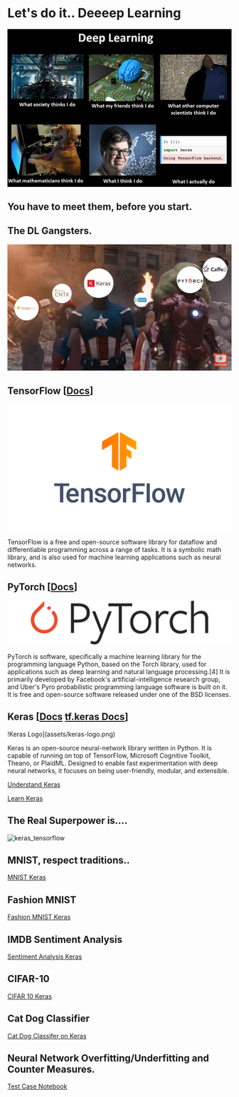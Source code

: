 
# Let's do it.. Deeeep Learning

![NN hands on meme](assets/nn_handson_meme.png)

## You have to meet them, before you start.
## The DL Gangsters.

![ML frameworks](assets/ml_frameworks.jpg)

## TensorFlow [[Docs](https://www.tensorflow.org/)]

![Tensorflow Logo](assets/tf_logo_social.png)

TensorFlow is a free and open-source software library for dataflow and differentiable programming across a range of tasks. 
It is a symbolic math library, and is also used for machine learning applications such as neural networks. 

## PyTorch [[Docs](https://pytorch.org/docs/stable/index.html)]

![PyTorch Logo](assets/pytorch_logo.png)

PyTorch is software, specifically a machine learning library for the programming language Python, based on the Torch library,
used for applications such as deep learning and natural language processing.[4] It is primarily developed by 
Facebook's artificial-intelligence research group, and Uber's Pyro probabilistic programming language software is built on it.
It is free and open-source software released under one of the BSD licenses.

## Keras [[Docs](https://keras.io/) [tf.keras Docs](https://www.tensorflow.org/beta/guide/keras/overview)]

!Keras Logo](assets/keras-logo.png)

Keras is an open-source neural-network library written in Python. It is capable of running on top of TensorFlow, 
Microsoft Cognitive Toolkit, Theano, or PlaidML. Designed to enable fast experimentation with deep neural networks, 
it focuses on being user-friendly, modular, and extensible. 

[Understand Keras](https://machinelearningmastery.com/tutorial-first-neural-network-python-keras/)

[Learn Keras](https://colab.research.google.com/github/tensorflow/docs/blob/master/site/en/guide/keras.ipynb)

## The Real Superpower is....
![keras_tensorflow](assets/easy_superpower)


## MNIST, respect traditions..
 
[MNIST Keras](https://colab.research.google.com/github/GokulDas027/ML-Codes/blob/master/MNIST-Keras.ipynb)

## Fashion MNIST

[Fashion MNIST Keras](https://colab.research.google.com/github/tensorflow/docs/blob/master/site/en/tutorials/keras/basic_classification.ipynb)
 
## IMDB Sentiment Analysis
 
[Sentiment Analysis Keras](https://colab.research.google.com/github/GokulDas027/ML-Codes/blob/master/sentement_analysis_keras.ipynb)

## CIFAR-10

[CIFAR 10 Keras](https://colab.research.google.com/drive/1Xo3UCk63vDEV-kQ3esAKoQIUGqW-F-Fv)


## Cat Dog Classifier

[Cat Dog Classifer on Keras](https://colab.research.google.com/github/GokulDas027/ML-Codes/blob/master/cat%20or%20dog%20classifier%20KERAS.ipynb)
 
 
## Neural Network Overfitting/Underfitting and Counter Measures.
[Test Case Notebook](https://colab.research.google.com/github/tensorflow/docs/blob/master/site/en/tutorials/keras/overfit_and_underfit.ipynb)

 
